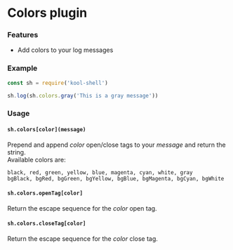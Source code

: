 # Colors plugin

### Features
  * Add colors to your log messages

### Example
```javascript
const sh = require('kool-shell')

sh.log(sh.colors.gray('This is a gray message'))
```

### Usage

#### `sh.colors[color](message)`
Prepend and append _color_ open/close tags to your _message_ and return the string. <br>
Available colors are: <br>
```
black, red, green, yellow, blue, magenta, cyan, white, gray
bgBlack, bgRed, bgGreen, bgYellow, bgBlue, bgMagenta, bgCyan, bgWhite
```

#### `sh.colors.openTag[color]`
Return the escape sequence for the _color_ open tag. <br>

#### `sh.colors.closeTag[color]`
Return the escape sequence for the _color_ close tag. <br>
